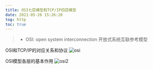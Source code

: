 ```yaml
---
title: OSI七层模型和TCP/IP四层模型
date: 2021-05-26 15:26:20
tog: http
toc: true
---
```


>* OSI: open system interconnection 开放式系统互联参考模型

OSI和TCP/IP的对应关系和协议
![osi](/assets/httpImg/osi.jpg "OSI")

OSI模型各层的基本作用
![osi2](/assets/httpImg/osi2.jpg "OSI")


